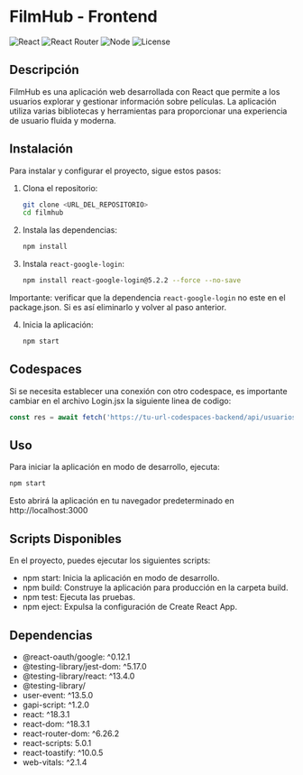 # FilmHub - Frontend

![React](https://img.shields.io/badge/React-18.3.1-blue)
![React Router](https://img.shields.io/badge/React%20Router-6.26.2-blue)
![Node](https://img.shields.io/badge/Node-20.17-green)
![License](https://img.shields.io/badge/License-GPL%20v3-blue)

## Descripción

FilmHub es una aplicación web desarrollada con React que permite a los usuarios explorar y gestionar información sobre películas. La aplicación utiliza varias bibliotecas y herramientas para proporcionar una experiencia de usuario fluida y moderna.

## Instalación

Para instalar y configurar el proyecto, sigue estos pasos:

1. Clona el repositorio:
    ```sh
    git clone <URL_DEL_REPOSITORIO>
    cd filmhub
    ```

2. Instala las dependencias:
    ```sh
    npm install
    ```

3. Instala `react-google-login`:
    ```sh
    npm install react-google-login@5.2.2 --force --no-save
    ```
Importante: verificar que la dependencia `react-google-login` no este en el package.json. Si es así eliminarlo y volver al paso anterior.

4. Inicia la aplicación:
    ```sh
    npm start
    ```
## Codespaces

Si se necesita establecer una conexión con otro codespace, es importante cambiar en el archivo Login.jsx la siguiente linea de codigo:
```javascript 
const res = await fetch('https://tu-url-codespaces-backend/api/usuarios'
```
## Uso

Para iniciar la aplicación en modo de desarrollo, ejecuta:
```sh
npm start
```

Esto abrirá la aplicación en tu navegador predeterminado en http://localhost:3000

## Scripts Disponibles
En el proyecto, puedes ejecutar los siguientes scripts:

* npm start: Inicia la aplicación en modo de desarrollo.
* npm build: Construye la aplicación para producción en la carpeta build.
* npm test: Ejecuta las pruebas.
* npm eject: Expulsa la configuración de Create React App.


## Dependencias
* @react-oauth/google: ^0.12.1
* @testing-library/jest-dom: ^5.17.0
* @testing-library/react: ^13.4.0
* @testing-library/
* user-event: ^13.5.0
* gapi-script: ^1.2.0
* react: ^18.3.1
* react-dom: ^18.3.1
* react-router-dom: ^6.26.2
* react-scripts: 5.0.1
* react-toastify: ^10.0.5
* web-vitals: ^2.1.4